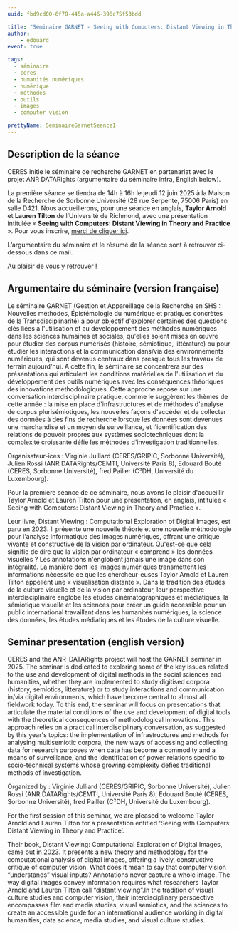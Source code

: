 ```yaml
---
uuid: fbd9cd00-6f78-445a-a446-396c75f53bdd

title: "Séminaire GARNET - Seeing with Computers: Distant Viewing in Theory and Practice "
author:
    - edouard
event: true

tags:
  - séminaire
  - ceres
  - humanités numériques
  - numérique
  - méthodes
  - outils
  - images
  - computer vision

prettyName: SeminaireGarnetSeance1
---
```


## Description de la séance

CERES initie le séminaire de recherche GARNET en partenariat avec le projet ANR DATARights (argumentaire du séminaire infra, English below).

La première séance se tiendra de 14h à 16h le jeudi 12 juin 2025 à la Maison de la Recherche de Sorbonne Université (28 rue Serpente, 75006 Paris) en salle D421. Nous accueillerons, pour une séance en anglais, **Taylor Arnold** et **Lauren Tilton** de l’Université de Richmond, avec une présentation intitulée « **Seeing with Computers: Distant Viewing in Theory and Practice** ». Pour vous inscrire, [merci de cliquer ici](https://framaforms.org/garnet-seminar-ceresanr-datarights-gripiccemtic2dh-taylor-arnold-lauren-tilton-12-juin-2025).

L’argumentaire du séminaire et le résumé de la séance sont à retrouver ci-dessous dans ce mail.

Au plaisir de vous y retrouver ! 

## Argumentaire du séminaire (version française)

Le séminaire GARNET (Gestion et Appareillage de la Recherche en SHS : Nouvelles méthodes, Épistémologie du numérique et pratiques concrètes de la Transdisciplinarité) a pour objectif d'explorer certaines des questions clés liées à l'utilisation et au développement des méthodes numériques dans les sciences humaines et sociales, qu'elles soient mises en œuvre pour étudier des corpus numérisés (histoire, sémiotique, littérature) ou pour étudier les interactions et la communication dans/via des environnements numériques, qui sont devenus centraux dans presque tous les travaux de terrain aujourd'hui. A cette fin, le séminaire se concentrera sur des présentations qui articulent les conditions matérielles de l'utilisation et du développement des outils numériques avec les conséquences théoriques des innovations méthodologiques. Cette approche repose sur une conversation interdisciplinaire pratique, comme le suggèrent les thèmes de cette année : la mise en place d'infrastructures et de méthodes d'analyse de corpus plurisémiotiques, les nouvelles façons d'accéder et de collecter des données à des fins de recherche lorsque les données sont devenues une marchandise et un moyen de surveillance, et l'identification des relations de pouvoir propres aux systèmes sociotechniques dont la complexité croissante défie les méthodes d'investigation traditionnelles.

Organisateur-ices : Virginie Julliard (CERES/GRIPIC, Sorbonne Université), Julien Rossi (ANR DATARights/CEMTI, Université Paris 8), Edouard Bouté (CERES, Sorbonne Université), fred Pailler (C²DH, Université du Luxembourg).

Pour la première séance de ce séminaire, nous avons le plaisir d'accueillir Taylor Arnold et Lauren Tilton pour une présentation, en anglais, intitulée « Seeing with Computers: Distant Viewing in Theory and Practice ».

Leur livre, Distant Viewing : Computational Exploration of Digital Images, est paru en 2023. Il présente une nouvelle théorie et une nouvelle méthodologie pour l'analyse informatique des images numériques, offrant une critique vivante et constructive de la vision par ordinateur. Qu'est-ce que cela signifie de dire que la vision par ordinateur « comprend » les données visuelles ? Les annotations n'englobent jamais une image dans son intégralité. La manière dont les images numériques transmettent les informations nécessite ce que les chercheur-euses Taylor Arnold et Lauren Tilton appellent une « visualisation distante ». Dans la tradition des études de la culture visuelle et de la vision par ordinateur, leur perspective interdisciplinaire englobe les études cinématographiques et médiatiques, la sémiotique visuelle et les sciences pour créer un guide accessible pour un public international travaillant dans les humanités numériques, la science des données, les études médiatiques et les études de la culture visuelle.

## Seminar presentation (english version)

CERES and the ANR-DATARights project will host the GARNET seminar in 2025. The seminar is dedicated to exploring some of the key issues related to the use and development of digital methods in the social sciences and humanities, whether they are implemented to study digitised corpora (history, semiotics, litterature) or to study interactions and communication in/via digital environments, which have become central to almost all fieldwork today. To this end, the seminar will focus on presentations that articulate the material conditions of the use and development of digital tools with the theoretical consequences of methodological innovations. This approach relies on a practical interdisciplinary conversation, as suggested by this year's topics: the implementation of infrastructures and methods for analysing multisemiotic corpora, the new ways of accessing and  collecting data for research purposes when data has become a commodity and a means of surveillance, and the identification of power relations specific to socio-technical systems whose growing complexity defies traditional methods of investigation.

Organized by : Virginie Julliard (CERES/GRIPIC, Sorbonne Université), Julien Rossi (ANR DATARights/CEMTI, Université Paris 8), Edouard Bouté (CERES, Sorbonne Université), fred Pailler (C²DH, Université du Luxembourg).

For the first session of this seminar, we are pleased to welcome Taylor Arnold and Lauren Tilton for a presentation entitled ‘Seeing with Computers: Distant Viewing in Theory and Practice’.

Their book, Distant Viewing: Computational Exploration of Digital Images, came out in 2023. It presents a new theory and methodology for the computational analysis of digital images, offering a lively, constructive critique of computer vision. What does it mean to say that computer vision “understands” visual inputs? Annotations never capture a whole image. The way digital images convey information requires what researchers Taylor Arnold and Lauren Tilton call “distant viewing”.In the tradition of visual culture studies and computer vision, their interdisciplinary perspective encompasses film and media studies, visual semiotics, and the sciences to create an accessible guide for an international audience working in digital humanities, data science, media studies, and visual culture studies.
